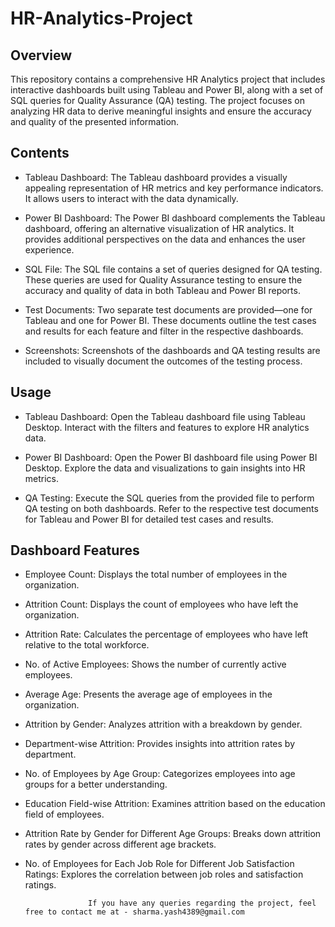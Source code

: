 # HR-Analytics-Project

## Overview
This repository contains a comprehensive HR Analytics project that includes interactive dashboards built using Tableau and Power BI, along with a set of SQL queries for Quality Assurance (QA) testing. The project focuses on analyzing HR data to derive meaningful insights and ensure the accuracy and quality of the presented information.

## Contents
- Tableau Dashboard: The Tableau dashboard provides a visually appealing representation of HR metrics and key performance indicators. It allows users to interact with the data dynamically.

- Power BI Dashboard: The Power BI dashboard complements the Tableau dashboard, offering an alternative visualization of HR analytics. It provides additional perspectives on the data and enhances the user experience.

- SQL File: The SQL file contains a set of queries designed for QA testing. These queries are used for Quality Assurance testing to ensure the accuracy and quality of data in both Tableau and Power BI reports.

- Test Documents: Two separate test documents are provided—one for Tableau and one for Power BI. These documents outline the test cases and results for each feature and filter in the respective dashboards.

- Screenshots: Screenshots of the dashboards and QA testing results are included to visually document the outcomes of the testing process.

## Usage
- Tableau Dashboard:
Open the Tableau dashboard file using Tableau Desktop.
Interact with the filters and features to explore HR analytics data.

- Power BI Dashboard:
Open the Power BI dashboard file using Power BI Desktop.
Explore the data and visualizations to gain insights into HR metrics.

- QA Testing:
Execute the SQL queries from the provided file to perform QA testing on both dashboards.
Refer to the respective test documents for Tableau and Power BI for detailed test cases and results.

## Dashboard Features
- Employee Count: Displays the total number of employees in the organization.

- Attrition Count: Displays the count of employees who have left the organization.

- Attrition Rate: Calculates the percentage of employees who have left relative to the total workforce.

- No. of Active Employees: Shows the number of currently active employees.

- Average Age: Presents the average age of employees in the organization.

- Attrition by Gender: Analyzes attrition with a breakdown by gender.

- Department-wise Attrition: Provides insights into attrition rates by department.

- No. of Employees by Age Group: Categorizes employees into age groups for a better understanding.

- Education Field-wise Attrition: Examines attrition based on the education field of employees.

- Attrition Rate by Gender for Different Age Groups: Breaks down attrition rates by gender across different age brackets.

- No. of Employees for Each Job Role for Different Job Satisfaction Ratings: Explores the correlation between job roles and satisfaction ratings.


                    If you have any queries regarding the project, feel free to contact me at - sharma.yash4389@gmail.com
